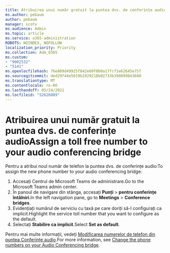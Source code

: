 ```yaml
---
title: Atribuirea unui număr gratuit la puntea dvs. de conferințe audio
ms.author: pebaum
author: pebaum
manager: scotv
ms.audience: Admin
ms.topic: article
ms.service: o365-administration
ROBOTS: NOINDEX, NOFOLLOW
localization_priority: Priority
ms.collection: Adm_O365
ms.custom:
- "9002532"
- "5141"
ms.openlocfilehash: 76e809d49925f842e69f0b0a17fcf1e62645e75f
ms.sourcegitcommit: ded29f44e5019b1929218b02733b390899843680
ms.translationtype: MT
ms.contentlocale: ro-RO
ms.lasthandoff: 05/24/2021
ms.locfileid: "52626089"
---
```

# <a name="assign-a-toll-free-number-to-your-audio-conferencing-bridge"></a><span data-ttu-id="c8c13-102">Atribuirea unui număr gratuit la puntea dvs. de conferințe audio</span><span class="sxs-lookup"><span data-stu-id="c8c13-102">Assign a toll free number to your audio conferencing bridge</span></span>

<span data-ttu-id="c8c13-103">Pentru a atribui noul număr de telefon la puntea dvs. de conferințe audio:</span><span class="sxs-lookup"><span data-stu-id="c8c13-103">To assign the new phone number to your audio conferencing bridge:</span></span>

1. <span data-ttu-id="c8c13-104">Accesați Centrul de Microsoft Teams de administrare.</span><span class="sxs-lookup"><span data-stu-id="c8c13-104">Go to the Microsoft Teams admin center.</span></span>
1. <span data-ttu-id="c8c13-105">În panoul de navigare din stânga, accesați **Punți**  >  **pentru conferințe întâlniri**.</span><span class="sxs-lookup"><span data-stu-id="c8c13-105">In the left navigation pane, go to **Meetings** > **Conference bridges**.</span></span>
1. <span data-ttu-id="c8c13-106">Evidențiați numărul de serviciu cu taxă pe care doriți să-l configurați ca implicit.</span><span class="sxs-lookup"><span data-stu-id="c8c13-106">Highlight the service toll number that you want to configure as the default.</span></span>
1. <span data-ttu-id="c8c13-107">Selectați **Stabilire ca implicit**.</span><span class="sxs-lookup"><span data-stu-id="c8c13-107">Select **Set as default**.</span></span>

<span data-ttu-id="c8c13-108">Pentru mai multe informații, vedeți [Modificarea numerelor de telefon din puntea Conferințe audio](/MicrosoftTeams/change-the-phone-numbers-on-your-audio-conferencing-bridge).</span><span class="sxs-lookup"><span data-stu-id="c8c13-108">For more information, see [Change the phone numbers on your Audio Conferencing bridge](/MicrosoftTeams/change-the-phone-numbers-on-your-audio-conferencing-bridge).</span></span>
